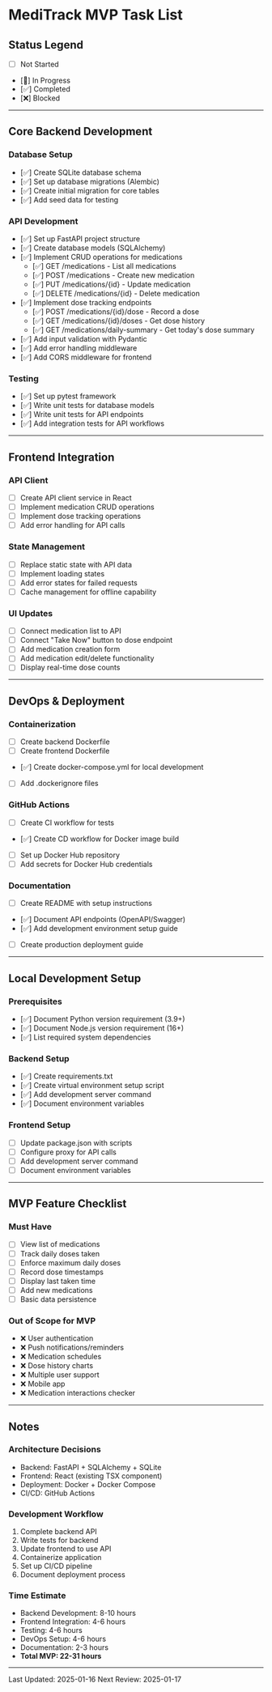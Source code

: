# MediTrack MVP Task List

## Status Legend
- [ ] Not Started
- [🔄] In Progress
- [✅] Completed
- [❌] Blocked

---

## Core Backend Development

### Database Setup
- [✅] Create SQLite database schema
- [✅] Set up database migrations (Alembic)
- [✅] Create initial migration for core tables
- [✅] Add seed data for testing

### API Development
- [✅] Set up FastAPI project structure
- [✅] Create database models (SQLAlchemy)
- [✅] Implement CRUD operations for medications
  - [✅] GET /medications - List all medications
  - [✅] POST /medications - Create new medication
  - [✅] PUT /medications/{id} - Update medication
  - [✅] DELETE /medications/{id} - Delete medication
- [✅] Implement dose tracking endpoints
  - [✅] POST /medications/{id}/dose - Record a dose
  - [✅] GET /medications/{id}/doses - Get dose history
  - [✅] GET /medications/daily-summary - Get today's dose summary
- [✅] Add input validation with Pydantic
- [✅] Add error handling middleware
- [✅] Add CORS middleware for frontend

### Testing
- [✅] Set up pytest framework
- [✅] Write unit tests for database models
- [✅] Write unit tests for API endpoints
- [✅] Add integration tests for API workflows

---

## Frontend Integration

### API Client
- [ ] Create API client service in React
- [ ] Implement medication CRUD operations
- [ ] Implement dose tracking operations
- [ ] Add error handling for API calls

### State Management
- [ ] Replace static state with API data
- [ ] Implement loading states
- [ ] Add error states for failed requests
- [ ] Cache management for offline capability

### UI Updates
- [ ] Connect medication list to API
- [ ] Connect "Take Now" button to dose endpoint
- [ ] Add medication creation form
- [ ] Add medication edit/delete functionality
- [ ] Display real-time dose counts

---

## DevOps & Deployment

### Containerization
- [ ] Create backend Dockerfile
- [ ] Create frontend Dockerfile  
- [✅] Create docker-compose.yml for local development
- [ ] Add .dockerignore files

### GitHub Actions
- [ ] Create CI workflow for tests
- [✅] Create CD workflow for Docker image build
- [ ] Set up Docker Hub repository
- [ ] Add secrets for Docker Hub credentials

### Documentation
- [ ] Create README with setup instructions
- [✅] Document API endpoints (OpenAPI/Swagger)
- [✅] Add development environment setup guide
- [ ] Create production deployment guide

---

## Local Development Setup

### Prerequisites
- [✅] Document Python version requirement (3.9+)
- [✅] Document Node.js version requirement (16+)
- [✅] List required system dependencies

### Backend Setup
- [✅] Create requirements.txt
- [✅] Create virtual environment setup script
- [✅] Add development server command
- [✅] Document environment variables

### Frontend Setup
- [ ] Update package.json with scripts
- [ ] Configure proxy for API calls
- [ ] Add development server command
- [ ] Document environment variables

---

## MVP Feature Checklist

### Must Have
- [ ] View list of medications
- [ ] Track daily doses taken
- [ ] Enforce maximum daily doses
- [ ] Record dose timestamps
- [ ] Display last taken time
- [ ] Add new medications
- [ ] Basic data persistence

### Out of Scope for MVP
- ❌ User authentication
- ❌ Push notifications/reminders
- ❌ Medication schedules
- ❌ Dose history charts
- ❌ Multiple user support
- ❌ Mobile app
- ❌ Medication interactions checker

---

## Notes

### Architecture Decisions
- Backend: FastAPI + SQLAlchemy + SQLite
- Frontend: React (existing TSX component)
- Deployment: Docker + Docker Compose
- CI/CD: GitHub Actions

### Development Workflow
1. Complete backend API
2. Write tests for backend
3. Update frontend to use API
4. Containerize application
5. Set up CI/CD pipeline
6. Document deployment process

### Time Estimate
- Backend Development: 8-10 hours
- Frontend Integration: 4-6 hours
- Testing: 4-6 hours
- DevOps Setup: 4-6 hours
- Documentation: 2-3 hours
- **Total MVP: 22-31 hours**

---

Last Updated: 2025-01-16
Next Review: 2025-01-17